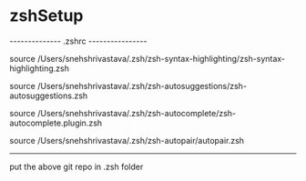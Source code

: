 # zshSetup

-------------- .zshrc ----------------

source /Users/snehshrivastava/.zsh/zsh-syntax-highlighting/zsh-syntax-highlighting.zsh

source /Users/snehshrivastava/.zsh/zsh-autosuggestions/zsh-autosuggestions.zsh

source /Users/snehshrivastava/.zsh/zsh-autocomplete/zsh-autocomplete.plugin.zsh

source /Users/snehshrivastava/.zsh/zsh-autopair/autopair.zsh

----------------

put the above git repo in .zsh folder
